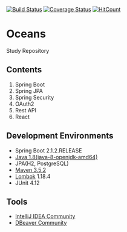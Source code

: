 [![Build Status](https://travis-ci.org/deeplyocean/oceans.svg?branch=master)](https://travis-ci.org/deeplyocean/oceans)
[![Coverage Status](https://coveralls.io/repos/github/deeplyocean/oceans/badge.svg?branch=master)](https://coveralls.io/github/deeplyocean/oceans?branch=master)
[![HitCount](http://hits.dwyl.io/deeplyocean/oceans.svg)](http://hits.dwyl.io/deeplyocean/oceans)

# Oceans

Study Repository

## Contents
1. Spring Boot
2. Spring JPA
3. Spring Security
4. OAuth2
5. Rest API
6. React

## Development Environments
* Spring Boot 2.1.2.RELEASE
* [Java 1.8(java-8-openjdk-amd64)](https://openjdk.java.net/install/)
* JPA(H2, PostgreSQL)
* [Maven 3.5.2](https://archive.apache.org/dist/maven/maven-3/)
* [Lombok](https://projectlombok.org/download) 1.18.4
* JUnit 4.12

## Tools
* [IntelliJ IDEA Community](https://www.jetbrains.com/idea/download)
* [DBeaver Community](https://dbeaver.io/download/)
